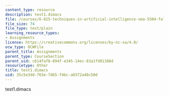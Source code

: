 ```yaml
---
content_type: resource
description: test1.dimacs
file: /courses/6-825-techniques-in-artificial-intelligence-sma-5504-fall-2002/35c5e3dd763e7db5f4bca0372a48c50d_test1.dimacs
file_size: 74
file_type: text/plain
learning_resource_types:
- Assignments
license: https://creativecommons.org/licenses/by-nc-sa/4.0/
ocw_type: OCWFile
parent_title: Assignments
parent_type: CourseSection
parent_uid: c614faf8-894f-e345-14ec-83a1fd01388d
resourcetype: Other
title: test1.dimacs
uid: 35c5e3dd-763e-7db5-f4bc-a0372a48c50d
---
```

test1.dimacs